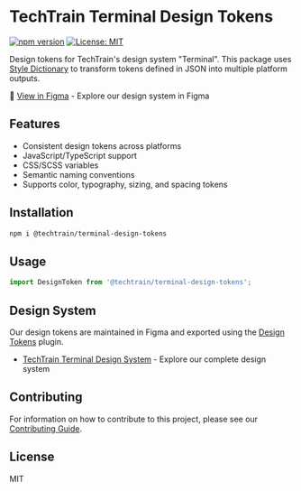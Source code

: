 # TechTrain Terminal Design Tokens

[![npm version](https://badge.fury.io/js/%40techtrain%2Fterminal-design-tokens.svg)](https://badge.fury.io/js/%40techtrain%2Fterminal-design-tokens)
[![License: MIT](https://img.shields.io/badge/License-MIT-yellow.svg)](https://opensource.org/licenses/MIT)

Design tokens for TechTrain's design system "Terminal". This package uses [Style Dictionary](https://amzn.github.io/style-dictionary) to transform tokens defined in JSON into multiple platform outputs.

🎨 [View in Figma](https://www.figma.com/community/file/1472050808130527580/techtrain-terminal-design-system) - Explore our design system in Figma

## Features

- Consistent design tokens across platforms
- JavaScript/TypeScript support
- CSS/SCSS variables
- Semantic naming conventions
- Supports color, typography, sizing, and spacing tokens

## Installation

```bash
npm i @techtrain/terminal-design-tokens
```

## Usage

```typescript
import DesignToken from '@techtrain/terminal-design-tokens';
```

## Design System

Our design tokens are maintained in Figma and exported using the [Design Tokens](https://www.figma.com/community/plugin/888356646278934516/design-tokens) plugin.

- [TechTrain Terminal Design System](https://www.figma.com/community/file/1472050808130527580/techtrain-terminal-design-system) - Explore our complete design system

## Contributing

For information on how to contribute to this project, please see our [Contributing Guide](CONTRIBUTING.md).

## License

MIT
